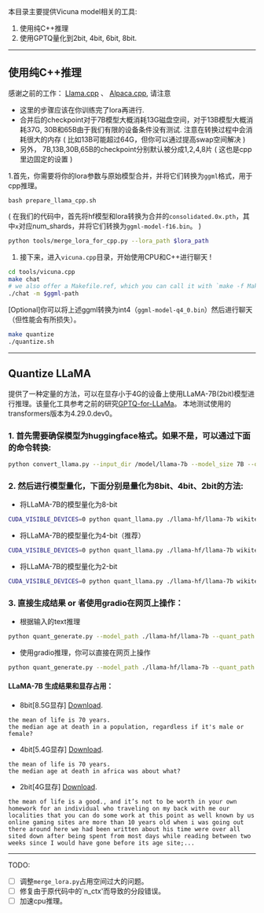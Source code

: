 本目录主要提供Vicuna model相关的工具:
1. 使用纯C++推理
2. 使用GPTQ量化到2bit, 4bit, 6bit, 8bit.
---
## 使用纯C++推理
感谢之前的工作： [Llama.cpp](https://github.com/ggerganov/llama.cpp) 、 [Alpaca.cpp](https://github.com/antimatter15/alpaca.cpp), 请注意

   - 这里的步骤应该在你训练完了lora再进行.
   - 合并后的checkpoint对于7B模型大概消耗13G磁盘空间，对于13B模型大概消耗37G, 30B和65B由于我们有限的设备条件没有测试. 注意在转换过程中会消耗很大的内存 ( 比如13B可能超过64G，但你可以通过提高swap空间解决 )
   - 另外， 7B,13B,30B,65B的checkpoint分别默认被分成1,2,4,8片 ( 这也是cpp里边固定的设置 )

1.首先，你需要将你的lora参数与原始模型合并，并将它们转换为`ggml`格式，用于cpp推理。
```
bash prepare_llama_cpp.sh
```
 ( 在我们的代码中，首先将hf模型和lora转换为合并的`consolidated.0x.pth`，其中`x`对应num_shards，并将它们转换为`ggml-model-f16.bin`。 )
```bash 
python tools/merge_lora_for_cpp.py --lora_path $lora_path
```

1. 接下来，进入`vicuna.cpp`目录，开始使用CPU和C++进行聊天 !
```bash
cd tools/vicuna.cpp
make chat 
# we also offer a Makefile.ref, which you can call it with `make -f Makefile.ref `
./chat -m $ggml-path

```
[Optional]你可以将上述ggml转换为int4（`ggml-model-q4_0.bin`）然后进行聊天（但性能会有所损失）。
```bash
make quantize
./quantize.sh
```

---
## Quantize LLaMA
提供了一种定量的方法，可以在显存小于4G的设备上使用LLaMA-7B(2bit)模型进行推理。该量化工具参考之前的研究[GPTQ-for-LLaMa](https://github.com/qwopqwop200/GPTQ-for-LLaMa)。
本地测试使用的transformers版本为4.29.0.dev0。
### 1. 首先需要确保模型为huggingface格式。如果不是，可以通过下面的命令转换:
```bash 
python convert_llama.py --input_dir /model/llama-7b --model_size 7B --output_dir ./llama-hf
```
### 2. 然后进行模型量化，下面分别是量化为8bit、4bit、2bit的方法:
- 将LLaMA-7B的模型量化为8-bit
```bash
CUDA_VISIBLE_DEVICES=0 python quant_llama.py ./llama-hf/llama-7b wikitext2 --wbits 8 --true-sequential --act-order --groupsize 128 --save llama7b-8bit-128g.pt
```

- 将LLaMA-7B的模型量化为4-bit（推荐）
```bash
CUDA_VISIBLE_DEVICES=0 python quant_llama.py ./llama-hf/llama-7b wikitext2 --wbits 4 --true-sequential --act-order --groupsize 128 --save llama7b-4bit-128g.pt
```

- 将LLaMA-7B的模型量化为2-bit
```bash
CUDA_VISIBLE_DEVICES=0 python quant_llama.py ./llama-hf/llama-7b wikitext2 --wbits 2 --true-sequential --act-order --groupsize 128 --save llama7b-2bit-128g.pt
```
### 3. 直接生成结果 or 者使用gradio在网页上操作：
- 根据输入的text推理
```bash
python quant_generate.py --model_path ./llama-hf/llama-7b --quant_path llama7b-4bit-128g.pt --wbits 4 --groupsize 128 --text "the mean of life is"
```
- 使用gradio推理，你可以直接在网页上操作
```bash
python quant_generate.py --model_path ./llama-hf/llama-7b --quant_path llama7b-4bit-128g.pt --wbits 4 --groupsize 128 --gradio
```

#### LLaMA-7B 生成结果和显存占用：
- 8bit[8.5G显存] [Download](https://huggingface.co/Chinese-Vicuna/llama7b_8bit_128g).
```text
the mean of life is 70 years.
the median age at death in a population, regardless if it's male or female?
```
- 4bit[5.4G显存] [Download](https://huggingface.co/Chinese-Vicuna/llama7b_4bit_128g).
```text
the mean of life is 70 years.
the median age at death in africa was about what?
```
- 2bit[4G显存] [Download](https://huggingface.co/Chinese-Vicuna/llama7b_2bit_128g).
```text
the mean of life is a good., and it’s not to be worth in your own homework for an individual who traveling on my back with me our localities that you can do some work at this point as well known by us online gaming sites are more than 10 years old when i was going out there around here we had been written about his time were over all sited down after being spent from most days while reading between two weeks since I would have gone before its age site;...
```
---


TODO:
- [ ] 调整`merge_lora.py`占用空间过大的问题。
- [ ] 修复由于原代码中的`n_ctx'而导致的分段错误。
- [ ] 加速cpu推理。
